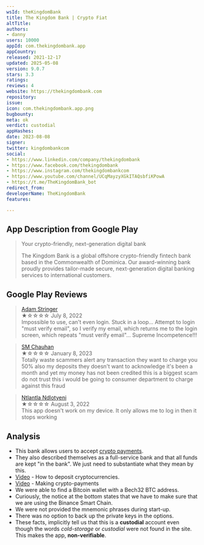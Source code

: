 ```yaml
---
wsId: theKingdomBank
title: The Kingdom Bank | Crypto Fiat
altTitle: 
authors:
- danny
users: 10000
appId: com.thekingdombank.app
appCountry: 
released: 2021-12-17
updated: 2025-05-08
version: 9.0.7
stars: 3.3
ratings: 
reviews: 4
website: https://thekingdombank.com
repository: 
issue: 
icon: com.thekingdombank.app.png
bugbounty: 
meta: ok
verdict: custodial
appHashes: 
date: 2023-08-08
signer: 
twitter: kingdombankcom
social:
- https://www.linkedin.com/company/thekingdombank
- https://www.facebook.com/thekingdombank
- https://www.instagram.com/thekingdombankcom
- https://www.youtube.com/channel/UCqMayzyXGkITAQsbfiKPowA
- https://t.me/TheKingdomBank_bot
redirect_from: 
developerName: TheKingdomBank
features: 

---
```


## App Description from Google Play 

  > Your crypto-friendly, next-generation digital bank
  >
  > The Kingdom Bank is a global offshore crypto-friendly fintech bank based in the Commonwealth of Dominica. Our award-winning bank proudly provides tailor-made secure, next-generation digital banking services to international customers.

## Google Play Reviews

> [Adam Stringer](https://play.google.com/store/apps/details?id=com.thekingdombank.app&gl=dm)<br>
  ★☆☆☆☆ July 8, 2022 <br>
       Impossible to use, can't even login. Stuck in a loop... Attempt to login "must verify email", so I verify my email, which returns me to the login screen, which repeats "must verify email"... Supreme Incompetence!!!

> [SM Chauhan](https://play.google.com/store/apps/details?id=com.thekingdombank.app&gl=dm)<br>
  ★☆☆☆☆ January 8, 2023 <br>
       Totally waste scammers alert any transaction they want to charge you 50% also my deposits they doesn't want to acknowledge it's been a month and yet my money has not been credited this is a biggest scam do not trust this i would be going to consumer department to charge against this fraud

> [Ntlantla Ndlotyeni](https://play.google.com/store/apps/details?id=com.thekingdombank.app&gl=dm)<br>
  ★☆☆☆☆ August 3, 2022<br>
       This app doesn't work on my device. It only allows me to log in then it stops working

## Analysis 

- This bank allows users to accept [crypto payments](https://www.thekingdombank.com/crypto-payments). 
- They also described themselves as a full-service bank and that all funds are kept "in the bank". We just need to substantiate what they mean by this.
- [Video](https://www.youtube.com/watch?v=lXpe4KezeAY) - How to deposit cryptocurrencies.
- [Video](https://www.youtube.com/watch?v=vJ5S4u9J31o) - Making crypto-payments
- We were able to find a Bitcoin wallet with a Bech32 BTC address. 
- Curiously, the notice at the bottom states that we have to make sure that we are using the Binance Smart Chain.
- We were not provided the mnemonic phrases during start-up.
- There was no option to back up the private keys in the options. 
- These facts, implicitly tell us that this is a **custodial** account even though the words *cold-storage* or *custodial* were not found in the site. This makes the app, **non-verifiable**.

